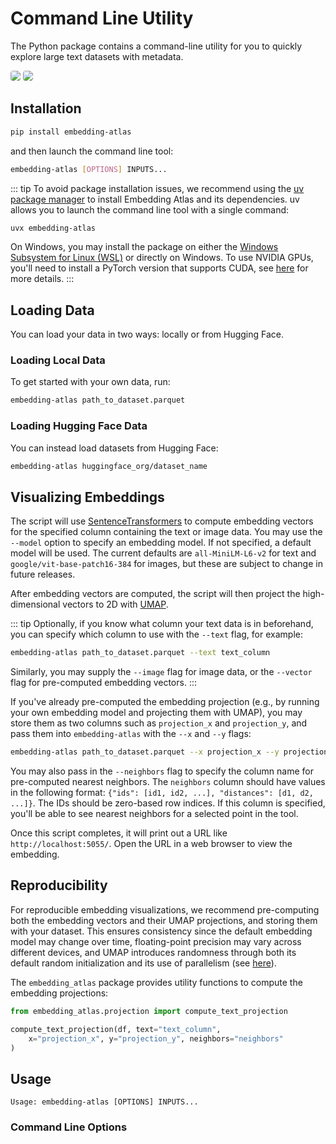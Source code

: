 # Command Line Utility

The Python package contains a command-line utility for you to quickly explore large text datasets with metadata.

<img style="border-radius: 4px" class="light-only" src="./assets/embedding-atlas-light.png">
<img style="border-radius: 4px" class="dark-only" src="./assets/embedding-atlas-dark.png">

## Installation

```bash
pip install embedding-atlas
```

and then launch the command line tool:

```bash
embedding-atlas [OPTIONS] INPUTS...
```

::: tip
To avoid package installation issues, we recommend using the [uv package manager](https://docs.astral.sh/uv/) to install Embedding Atlas and its dependencies. uv allows you to launch the command line tool with a single command:

```bash
uvx embedding-atlas
```

On Windows, you may install the package on either the [Windows Subsystem for Linux (WSL)](https://learn.microsoft.com/en-us/windows/wsl/install) or directly on Windows. To use NVIDIA GPUs, you'll need to install a PyTorch version that supports CUDA, see [here](https://pytorch.org/get-started/locally/) for more details.
:::

## Loading Data

You can load your data in two ways: locally or from Hugging Face.

### Loading Local Data

To get started with your own data, run:

```bash
embedding-atlas path_to_dataset.parquet
```

### Loading Hugging Face Data

You can instead load datasets from Hugging Face:

```bash
embedding-atlas huggingface_org/dataset_name
```

## Visualizing Embeddings

The script will use [SentenceTransformers](https://sbert.net/) to compute embedding vectors for the specified column containing the text or image data. You may use the `--model` option to specify an embedding model. If not specified, a default model will be used. The current defaults are `all-MiniLM-L6-v2` for text and `google/vit-base-patch16-384` for images, but these are subject to change in future releases.

After embedding vectors are computed, the script will then project the high-dimensional vectors to 2D with [UMAP](https://umap-learn.readthedocs.io/en/latest/index.html).

::: tip
Optionally, if you know what column your text data is in beforehand, you can specify which column to use with the `--text` flag, for example:

```bash
embedding-atlas path_to_dataset.parquet --text text_column
```

Similarly, you may supply the `--image` flag for image data, or the `--vector` flag for pre-computed embedding vectors.
:::

If you've already pre-computed the embedding projection (e.g., by running your own embedding model and projecting them with UMAP), you may store them as two columns such as `projection_x` and `projection_y`, and pass them into `embedding-atlas` with the `--x` and `--y` flags:

```bash
embedding-atlas path_to_dataset.parquet --x projection_x --y projection_y
```

You may also pass in the `--neighbors` flag to specify the column name for pre-computed nearest neighbors.
The `neighbors` column should have values in the following format: `{"ids": [id1, id2, ...], "distances": [d1, d2, ...]}`.
The IDs should be zero-based row indices.
If this column is specified, you'll be able to see nearest neighbors for a selected point in the tool.

Once this script completes, it will print out a URL like `http://localhost:5055/`. Open the URL in a web browser to view the embedding.

## Reproducibility

For reproducible embedding visualizations, we recommend pre-computing both the embedding vectors and their UMAP projections, and storing them with your dataset. This ensures consistency since the default embedding model may change over time, floating-point precision may vary across different devices, and UMAP introduces randomness through both its default random initialization and its use of parallelism (see [here](https://umap-learn.readthedocs.io/en/latest/reproducibility.html)).

The `embedding_atlas` package provides utility functions to compute the embedding projections:

```python
from embedding_atlas.projection import compute_text_projection

compute_text_projection(df, text="text_column",
    x="projection_x", y="projection_y", neighbors="neighbors"
)
```

## Usage

```
Usage: embedding-atlas [OPTIONS] INPUTS...
```

### Command Line Options

<!-- @doc(python-cli): embedding_atlas.cli:main -->
